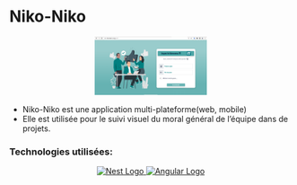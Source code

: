 # Niko-Niko

<p align="center">
  <a href="https://niko.iteam-s.mg" target="blank">
    <img src="./niko_web.png" width="200" alt="Nest Logo" />
  </a>
</p>

- Niko-Niko est une application multi-plateforme(web, mobile)
- Elle est utilisée pour le suivi visuel du moral général de l’équipe dans de projets.
### Technologies utilisées:
<p align="center">
  <a href="https://nestjs.com/" target="blank">
    <img src="https://nestjs.com/img/logo-small.svg" width="200" alt="Nest Logo" />
  </a>
  <a href="https://angular.io/" target="blank">
    <img src="https://angular.io/assets/images/logos/angular/angular.svg" 
       width="150" alt="Angular Logo" />
  </a>
</p>
